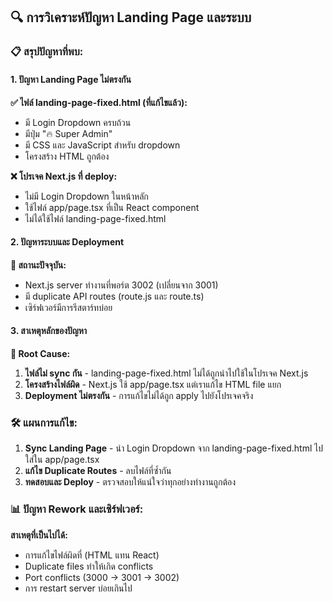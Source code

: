 ## 🔍 **การวิเคราะห์ปัญหา Landing Page และระบบ**

### **📋 สรุปปัญหาที่พบ:**

#### **1. ปัญหา Landing Page ไม่ตรงกัน**

**✅ ไฟล์ landing-page-fixed.html (ที่แก้ไขแล้ว):**
- มี Login Dropdown ครบถ้วน
- มีปุ่ม "🔥 Super Admin" 
- มี CSS และ JavaScript สำหรับ dropdown
- โครงสร้าง HTML ถูกต้อง

**❌ โปรเจค Next.js ที่ deploy:**
- ไม่มี Login Dropdown ในหน้าหลัก
- ใช้ไฟล์ app/page.tsx ที่เป็น React component
- ไม่ได้ใช้ไฟล์ landing-page-fixed.html

#### **2. ปัญหาระบบและ Deployment**

**🔧 สถานะปัจจุบัน:**
- Next.js server ทำงานที่พอร์ต 3002 (เปลี่ยนจาก 3001)
- มี duplicate API routes (route.js และ route.ts)
- เซิร์ฟเวอร์มีการรีสตาร์ทบ่อย

#### **3. สาเหตุหลักของปัญหา**

**🎯 Root Cause:**
1. **ไฟล์ไม่ sync กัน** - landing-page-fixed.html ไม่ได้ถูกนำไปใช้ในโปรเจค Next.js
2. **โครงสร้างไฟล์ผิด** - Next.js ใช้ app/page.tsx แต่เราแก้ไข HTML file แยก
3. **Deployment ไม่ตรงกัน** - การแก้ไขไม่ได้ถูก apply ไปยังโปรเจคจริง

### **🛠️ แผนการแก้ไข:**

1. **Sync Landing Page** - นำ Login Dropdown จาก landing-page-fixed.html ไปใส่ใน app/page.tsx
2. **แก้ไข Duplicate Routes** - ลบไฟล์ที่ซ้ำกัน
3. **ทดสอบและ Deploy** - ตรวจสอบให้แน่ใจว่าทุกอย่างทำงานถูกต้อง

### **📊 ปัญหา Rework และเซิร์ฟเวอร์:**

**สาเหตุที่เป็นไปได้:**
- การแก้ไขไฟล์ผิดที่ (HTML แทน React)
- Duplicate files ทำให้เกิด conflicts
- Port conflicts (3000 → 3001 → 3002)
- การ restart server บ่อยเกินไป

